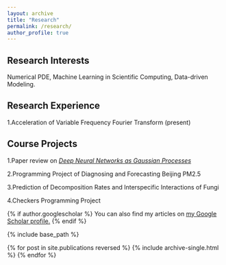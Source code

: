 ```yaml
---
layout: archive
title: "Research"
permalink: /research/
author_profile: true
---
```

## Research Interests
Numerical PDE, Machine Learning in Scientific Computing, Data-driven Modeling. 

## Research Experience
1.Acceleration of Variable Frequency Fourier Transform (present)

## Course Projects
1.Paper review on *[Deep Neural Networks as Gaussian Processes](https://arxiv.org/abs/1711.00165)*

2.Programming Project of Diagnosing and Forecasting Beijing PM2.5 

3.Prediction of Decomposition Rates and Interspecific Interactions of Fungi 

4.Checkers Programming Project 



{% if author.googlescholar %}
  You can also find my articles on <u><a href="{{author.googlescholar}}">my Google Scholar profile</a>.</u>
{% endif %}

{% include base_path %}

{% for post in site.publications reversed %}
  {% include archive-single.html %}
{% endfor %}
